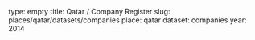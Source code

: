 type: empty
title: Qatar / Company Register
slug: places/qatar/datasets/companies
place: qatar
dataset: companies
year: 2014
